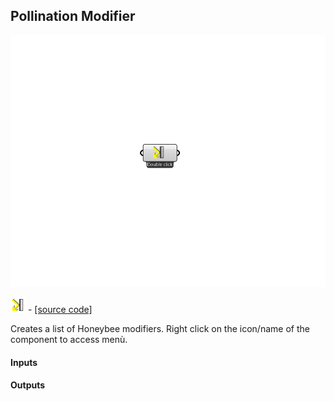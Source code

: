 ## Pollination Modifier

![](../../images/components/Pollination_Modifier.png)

![](../../images/icons/Pollination_Modifier.png) - [[source code]](https://github.com/ladybug-tools/honeybee-grasshopper-core/blob/master/honeybee_grasshopper_core/src//Pollination%20Modifier.py)


Creates a list of Honeybee modifiers. Right click on the icon/name of the component to access menù. 

#### Inputs

#### Outputs